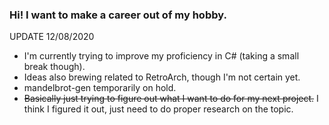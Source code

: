 ### Hi! I want to make a career out of my hobby.

UPDATE 12/08/2020
- I'm currently trying to improve my proficiency in C# (taking a small break though).
- Ideas also brewing related to RetroArch, though I'm not certain yet.
- mandelbrot-gen temporarily on hold.
- ~~Basically just trying to figure out what I want to do for my next project.~~ I think I figured it out, just need to do proper research on the topic.


<!--
**mrniceguy127/mrniceguy127** is a ✨ _special_ ✨ repository because its `README.md` (this file) appears on your GitHub profile.
-->
